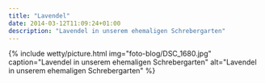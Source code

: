 ```yaml
---
title: "Lavendel"
date: 2014-03-12T11:09:24+01:00
description: "Lavendel in unserem ehemaligen Schrebergarten"
---
```

{% include wetty/picture.html img="foto-blog/DSC_1680.jpg" caption="Lavendel in unserem ehemaligen Schrebergarten" alt="Lavendel in unserem ehemaligen Schrebergarten" %}

